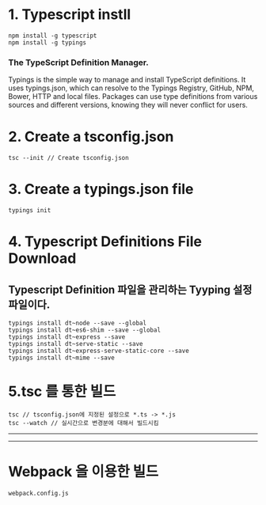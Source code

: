 # 1. Typescript instll 

    npm install -g typescript
    npm install -g typings


### The TypeScript Definition Manager.
Typings is the simple way to manage and install TypeScript definitions.
It uses typings.json, which can resolve to the Typings Registry, GitHub, NPM, Bower, HTTP and local files. 
Packages can use type definitions from various sources and different versions, knowing they will never conflict for users.




# 2. Create  a tsconfig.json
    tsc --init // Create tsconfig.json


# 3. Create a typings.json file

    typings init

# 4. Typescript Definitions File Download 
##  Typescript Definition 파일을 관리하는 Tyyping 설정파일이다.
    typings install dt~node --save --global
    typings install dt~es6-shim --save --global
    typings install dt~express --save
    typings install dt~serve-static --save
    typings install dt~express-serve-static-core --save
    typings install dt~mime --save

# 5.tsc 를 통한 빌드 

    tsc // tsconfig.json에 지정된 설정으로 *.ts -> *.js 
    tsc --watch // 실시간으로 변경분에 대해서 빌드시킴 



---
--- 



# Webpack 을 이용한 빌드 


	webpack.config.js 







